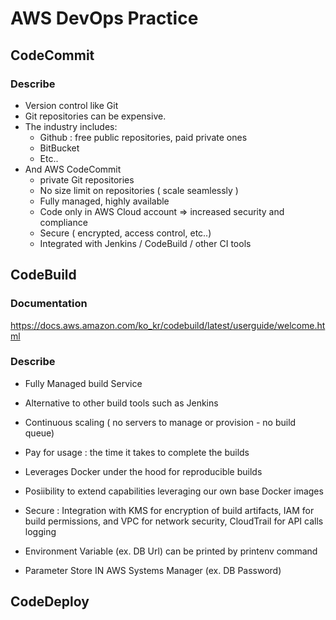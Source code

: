 # AWS DevOps Practice

## CodeCommit
### Describe
- Version control like Git
- Git repositories can be expensive.
- The industry includes:
    - Github : free public repositories, paid private ones
    - BitBucket
    - Etc..
- And AWS CodeCommit
    - private Git repositories
    - No size limit on repositories ( scale seamlessly )
    - Fully managed, highly available
    - Code only in AWS Cloud account ⇒ increased security and compliance
    - Secure ( encrypted, access control, etc..)
    - Integrated with Jenkins / CodeBuild / other CI tools

## CodeBuild
### Documentation
https://docs.aws.amazon.com/ko_kr/codebuild/latest/userguide/welcome.html
### Describe
- Fully Managed build Service
- Alternative to other build tools such as Jenkins
- Continuous scaling ( no servers to manage or provision - no build queue)
- Pay for usage : the time it takes to complete the builds
- Leverages Docker under the hood for reproducible builds
- Posiibility to extend capabilities leveraging our own base Docker images
- Secure : Integration with KMS for encryption of build artifacts, IAM for build permissions, and VPC for network security, CloudTrail for API calls logging

- Environment Variable (ex. DB Url) can be printed by printenv command
- Parameter Store IN AWS Systems Manager (ex. DB Password)

## CodeDeploy